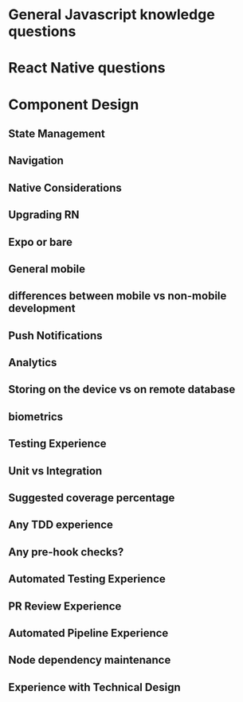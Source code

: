 # General Javascript knowledge questions
# React Native questions

# Component Design
## State Management
## Navigation
## Native Considerations
## Upgrading RN
## Expo or bare

## General mobile

## differences between mobile vs non-mobile development
## Push Notifications
## Analytics
## Storing on the device vs on remote database
## biometrics

## Testing Experience

## Unit vs Integration
## Suggested coverage percentage
## Any TDD experience
## Any pre-hook checks?
## Automated Testing Experience

## PR Review Experience
## Automated Pipeline Experience
## Node dependency maintenance
## Experience with Technical Design
